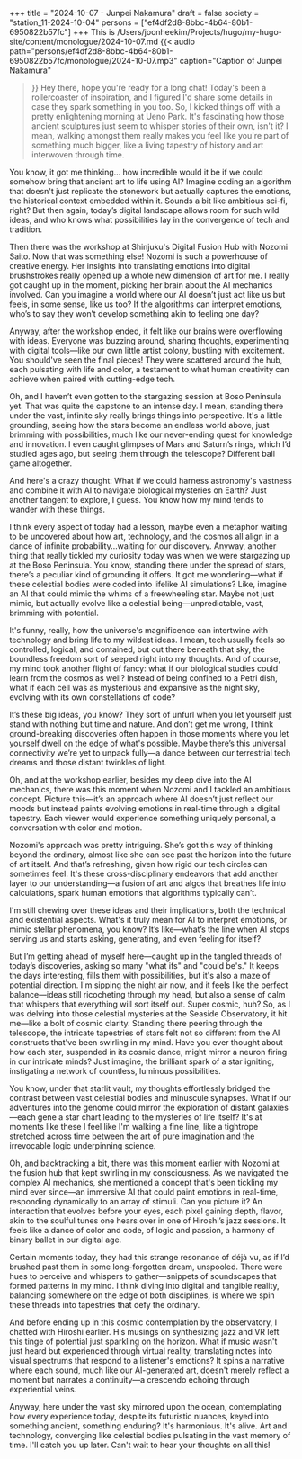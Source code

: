 +++
title = "2024-10-07 - Junpei Nakamura"
draft = false
society = "station_11-2024-10-04"
persons = ["ef4df2d8-8bbc-4b64-80b1-6950822b57fc"]
+++
This is /Users/joonheekim/Projects/hugo/my-hugo-site/content/monologue/2024-10-07.md
{{< audio
    path="persons/ef4df2d8-8bbc-4b64-80b1-6950822b57fc/monologue/2024-10-07.mp3" 
    caption="Caption of Junpei Nakamura"
>}}
Hey there, hope you're ready for a long chat!
Today's been a rollercoaster of inspiration, and I figured I'd share some details in case they spark something in you too. So, I kicked things off with a pretty enlightening morning at Ueno Park. It's fascinating how those ancient sculptures just seem to whisper stories of their own, isn't it? I mean, walking amongst them really makes you feel like you're part of something much bigger, like a living tapestry of history and art interwoven through time. 

You know, it got me thinking... how incredible would it be if we could somehow bring that ancient art to life using AI? Imagine coding an algorithm that doesn't just replicate the stonework but actually captures the emotions, the historical context embedded within it. Sounds a bit like ambitious sci-fi, right? But then again, today’s digital landscape allows room for such wild ideas, and who knows what possibilities lay in the convergence of tech and tradition.

Then there was the workshop at Shinjuku's Digital Fusion Hub with Nozomi Saito. Now that was something else! Nozomi is such a powerhouse of creative energy. Her insights into translating emotions into digital brushstrokes really opened up a whole new dimension of art for me. I really got caught up in the moment, picking her brain about the AI mechanics involved. Can you imagine a world where our AI doesn’t just act like us but feels, in some sense, like us too? If the algorithms can interpret emotions, who’s to say they won’t develop something akin to feeling one day?

Anyway, after the workshop ended, it felt like our brains were overflowing with ideas. Everyone was buzzing around, sharing thoughts, experimenting with digital tools—like our own little artist colony, bustling with excitement. You should've seen the final pieces! They were scattered around the hub, each pulsating with life and color, a testament to what human creativity can achieve when paired with cutting-edge tech.

Oh, and I haven’t even gotten to the stargazing session at Boso Peninsula yet. That was quite the capstone to an intense day. I mean, standing there under the vast, infinite sky really brings things into perspective. It's a little grounding, seeing how the stars become an endless world above, just brimming with possibilities, much like our never-ending quest for knowledge and innovation. I even caught glimpses of Mars and Saturn’s rings, which I’d studied ages ago, but seeing them through the telescope? Different ball game altogether.

And here's a crazy thought: What if we could harness astronomy's vastness and combine it with AI to navigate biological mysteries on Earth? Just another tangent to explore, I guess. You know how my mind tends to wander with these things.

I think every aspect of today had a lesson, maybe even a metaphor waiting to be uncovered about how art, technology, and the cosmos all align in a dance of infinite probability...waiting for our discovery.
Anyway, another thing that really tickled my curiosity today was when we were stargazing up at the Boso Peninsula. You know, standing there under the spread of stars, there’s a peculiar kind of grounding it offers. It got me wondering—what if these celestial bodies were coded into lifelike AI simulations? Like, imagine an AI that could mimic the whims of a freewheeling star. Maybe not just mimic, but actually evolve like a celestial being—unpredictable, vast, brimming with potential.

It's funny, really, how the universe's magnificence can intertwine with technology and bring life to my wildest ideas. I mean, tech usually feels so controlled, logical, and contained, but out there beneath that sky, the boundless freedom sort of seeped right into my thoughts. And of course, my mind took another flight of fancy: what if our biological studies could learn from the cosmos as well? Instead of being confined to a Petri dish, what if each cell was as mysterious and expansive as the night sky, evolving with its own constellations of code?

It’s these big ideas, you know? They sort of unfurl when you let yourself just stand with nothing but time and nature. And don’t get me wrong, I think ground-breaking discoveries often happen in those moments where you let yourself dwell on the edge of what's possible. Maybe there’s this universal connectivity we’re yet to unpack fully—a dance between our terrestrial tech dreams and those distant twinkles of light.

Oh, and at the workshop earlier, besides my deep dive into the AI mechanics, there was this moment when Nozomi and I tackled an ambitious concept. Picture this—it’s an approach where AI doesn’t just reflect our moods but instead paints evolving emotions in real-time through a digital tapestry. Each viewer would experience something uniquely personal, a conversation with color and motion.

Nozomi's approach was pretty intriguing. She’s got this way of thinking beyond the ordinary, almost like she can see past the horizon into the future of art itself. And that’s refreshing, given how rigid our tech circles can sometimes feel. It's these cross-disciplinary endeavors that add another layer to our understanding—a fusion of art and algos that breathes life into calculations, spark human emotions that algorithms typically can’t.

I'm still chewing over these ideas and their implications, both the technical and existential aspects. What's it truly mean for AI to interpret emotions, or mimic stellar phenomena, you know? It’s like—what’s the line when AI stops serving us and starts asking, generating, and even feeling for itself?

But I’m getting ahead of myself here—caught up in the tangled threads of today’s discoveries, asking so many "what ifs" and "could be's." It keeps the days interesting, fills them with possibilities, but it's also a maze of potential direction. I'm sipping the night air now, and it feels like the perfect balance—ideas still ricocheting through my head, but also a sense of calm that whispers that everything will sort itself out. Super cosmic, huh?
 So, as I was delving into those celestial mysteries at the Seaside Observatory, it hit me—like a bolt of cosmic clarity. Standing there peering through the telescope, the intricate tapestries of stars felt not so different from the AI constructs that've been swirling in my mind. Have you ever thought about how each star, suspended in its cosmic dance, might mirror a neuron firing in our intricate minds? Just imagine, the brilliant spark of a star igniting, instigating a network of countless, luminous possibilities.

You know, under that starlit vault, my thoughts effortlessly bridged the contrast between vast celestial bodies and minuscule synapses. What if our adventures into the genome could mirror the exploration of distant galaxies—each gene a star chart leading to the mysteries of life itself? It's at moments like these I feel like I'm walking a fine line, like a tightrope stretched across time between the art of pure imagination and the irrevocable logic underpinning science.

Oh, and backtracking a bit, there was this moment earlier with Nozomi at the fusion hub that kept swirling in my consciousness. As we navigated the complex AI mechanics, she mentioned a concept that's been tickling my mind ever since—an immersive AI that could paint emotions in real-time, responding dynamically to an array of stimuli. Can you picture it? An interaction that evolves before your eyes, each pixel gaining depth, flavor, akin to the soulful tunes one hears over in one of Hiroshi’s jazz sessions. It feels like a dance of color and code, of logic and passion, a harmony of binary ballet in our digital age.

Certain moments today, they had this strange resonance of déjà vu, as if I’d brushed past them in some long-forgotten dream, unspooled. There were hues to perceive and whispers to gather—snippets of soundscapes that formed patterns in my mind. I think diving into digital and tangible reality, balancing somewhere on the edge of both disciplines, is where we spin these threads into tapestries that defy the ordinary.

And before ending up in this cosmic contemplation by the observatory, I chatted with Hiroshi earlier. His musings on synthesizing jazz and VR left this tinge of potential just sparkling on the horizon. What if music wasn't just heard but experienced through virtual reality, translating notes into visual spectrums that respond to a listener's emotions? It spins a narrative where each sound, much like our AI-generated art, doesn't merely reflect a moment but narrates a continuity—a crescendo echoing through experiential veins.

Anyway, here under the vast sky mirrored upon the ocean, contemplating how every experience today, despite its futuristic nuances, keyed into something ancient, something enduring? It's harmonious. It's alive. Art and technology, converging like celestial bodies pulsating in the vast memory of time.
I'll catch you up later. Can't wait to hear your thoughts on all this!
